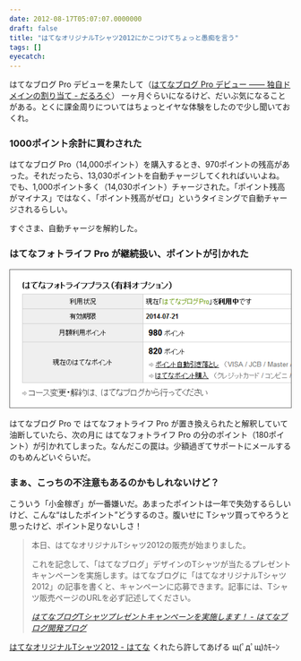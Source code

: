```yaml
---
date: 2012-08-17T05:07:07.0000000
draft: false
title: "はてなオリジナルTシャツ2012にかこつけてちょっと愚痴を言う"
tags: []
eyecatch: 
---
```

<p>はてなブログ Pro デビューを果たして（<a href="https://blog.daruyanagi.jp/entry/2012/07/21/130327">&#x306F;&#x3066;&#x306A;&#x30D6;&#x30ED;&#x30B0; Pro &#x30C7;&#x30D3;&#x30E5;&#x30FC; &#x2015;&#x2015; &#x72EC;&#x81EA;&#x30C9;&#x30E1;&#x30A4;&#x30F3;&#x306E;&#x5272;&#x308A;&#x5F53;&#x3066; - &#x3060;&#x308B;&#x308D;&#x3050;</a>） 一ヶ月ぐらいになるけど、だいぶ気になることがある。とくに課金周りについてはちょっとイヤな体験をしたので少し聞いておくれ。</p>

<div class="section">
<h3>1000ポイント余計に買わされた</h3>
<p>はてなブログ Pro（14,000ポイント）を購入するとき、970ポイントの残高があった。それだったら、13,030ポイントを自動チャージしてくれればいいよね。でも、1,000ポイント多く（14,030ポイント）チャージされた。「ポイント残高がマイナス」ではなく、「ポイント残高がゼロ」というタイミングで自動チャージされるらしい。</p><p>すぐさま、自動チャージを解約した。</p>

</div>
<div class="section">
<h3>はてなフォトライフ Pro が継続扱い、ポイントが引かれた</h3>
<p><span itemscope itemtype="http://schema.org/Photograph"><img src="20120817045656.png" alt="f:id:daruyanagi:20120817045656p:plain" title="f:id:daruyanagi:20120817045656p:plain" class="hatena-fotolife" itemprop="image"></span></p><p>はてなブログ Pro で はてなフォトライフ Pro が置き換えられたと解釈していて油断していたら、次の月に はてなフォトライフ Pro の分のポイント（180ポイント）が引かれてしまった。なんだこの罠は。少額過ぎてサポートにメールするのもめんどいぐらいだ。</p>

</div>
<div class="section">
<h3>まぁ、こっちの不注意もあるのかもしれないけど？</h3>
<p>こういう「小金稼ぎ」が一番嫌いだ。あまったポイントは一年で失効するらしいけど、こんな“はしたポイント”どうするのさ。腹いせに Tシャツ買ってやろうと思ったけど、ポイント足りないしさ！</p>

<blockquote cite="http://staff.hatenablog.com/entry/2012/08/14/130643">
<p>本日、はてなオリジナルTシャツ2012の販売が始まりました。</p><p>これを記念して、「はてなブログ」デザインのTシャツが当たるプレゼントキャンペーンを実施します。はてなブログに「はてなオリジナルTシャツ2012」の記事を書くと、キャンペーンに応募できます。記事には、Tシャツ販売ページのURLを必ず記述してください。</p>

<cite><a href="http://staff.hatenablog.com/entry/2012/08/14/130643">&#x306F;&#x3066;&#x306A;&#x30D6;&#x30ED;&#x30B0;T&#x30B7;&#x30E3;&#x30C4;&#x30D7;&#x30EC;&#x30BC;&#x30F3;&#x30C8;&#x30AD;&#x30E3;&#x30F3;&#x30DA;&#x30FC;&#x30F3;&#x3092;&#x5B9F;&#x65BD;&#x3057;&#x307E;&#x3059;&#xFF01; - &#x306F;&#x3066;&#x306A;&#x30D6;&#x30ED;&#x30B0;&#x958B;&#x767A;&#x30D6;&#x30ED;&#x30B0;</a></cite>
</blockquote>
<p><a href="http://www.hatena.ne.jp/info/hatenatshirts2012">&#x306F;&#x3066;&#x306A;&#x30AA;&#x30EA;&#x30B8;&#x30CA;&#x30EB;T&#x30B7;&#x30E3;&#x30C4;2012 - &#x306F;&#x3066;&#x306A;</a> くれたら許してあげる щ(ﾟдﾟщ)ｶﾓｰﾝ</p>

</div>